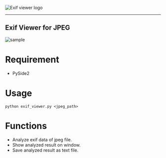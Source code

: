 ![Exif viewer logo](
https://user-images.githubusercontent.com/35373553/72657191-c2198300-39e4-11ea-9c8e-d4d38c0ff1d2.png)

-------------------------------------------------------

## Exif Viewer for JPEG
![sample](https://user-images.githubusercontent.com/35373553/72656697-7e247f00-39e0-11ea-955f-8686aa348673.png)

# Requirement
- PySide2

# Usage
```
python exif_viewer.py <jpeg_path>
```

# Functions
- Analyze exif data of jpeg file. 
- Show analyzed result on window.
- Save analyzed result as text file.